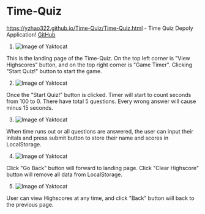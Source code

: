 # Time-Quiz

https://yzhao322.github.io/Time-Quiz/Time-Quiz.html - Time Quiz Depoly Application!
[GitHub](https://yzhao322.github.io/Time-Quiz/Time-Quiz.html)

1. ![Image of Yaktocat](https://octodex.github.com/images/yaktocat.png)

This is the landing page of the Time-Quiz. On the top left corner is "View Highscores" button, and on the top right corner is "Game Timer". Clicking "Start Quiz!" button to start the game.

2. ![Image of Yaktocat](https://octodex.github.com/images/yaktocat.png)

Once the "Start Quiz!" button is clicked. Timer will start to count seconds from 100 to 0. There have total 5 questions. Every wrong answer will cause minus 15 seconds. 

3. ![Image of Yaktocat](https://octodex.github.com/images/yaktocat.png)

When time runs out or all questions are answered, the user can input their initals and press submit button to store their name and scores in LocalStorage.

4. ![Image of Yaktocat](https://octodex.github.com/images/yaktocat.png)

Click "Go Back" button will forward to landing page. Click "Clear Highscore" button will remove all data from LocalStorage.

5. ![Image of Yaktocat](https://octodex.github.com/images/yaktocat.png)

User can view Highscores at any time, and click "Back" button will back to the previous page.

